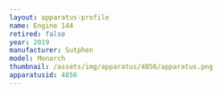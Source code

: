 ```yaml
---
layout: apparatus-profile
name: Engine 144
retired: false
year: 2019
manufacturer: Sutphen
model: Monarch
thumbnail: /assets/img/apparatus/4856/apparatus.png
apparatusid: 4856
---
```

